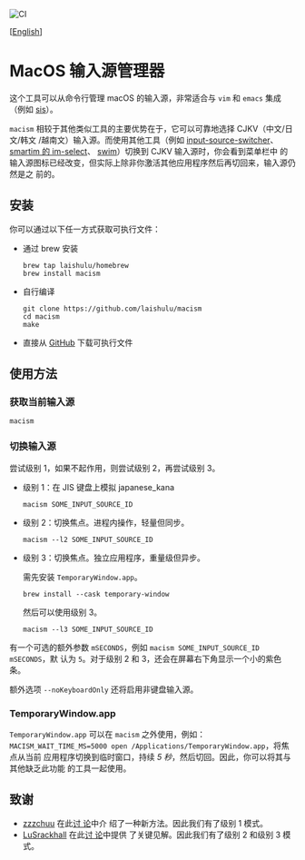 ![CI](https://github.com/laishulu/macism/actions/workflows/release.yml/badge.svg)

[[English](https://github.com/laishulu/macism/blob/master/README.md)]
# MacOS 输入源管理器 

这个工具可以从命令行管理 macOS 的输入源，非常适合与 `vim` 和 `emacs` 集成（例如
[sis](https://github.com/laishulu/emacs-smart-input-source)）。 

`macism` 相较于其他类似工具的主要优势在于，它可以可靠地选择 CJKV（中文/日文/韩文
/越南文）输入源。而使用其他工具（例如
[input-source-switcher](https://github.com/vovkasm/input-source-switcher)、
[smartim 的 im-select](https://github.com/ybian/smartim)、
[swim](https://github.com/mitsuse/swim)）切换到 CJKV 输入源时，你会看到菜单栏中
的输入源图标已经改变，但实际上除非你激活其他应用程序然后再切回来，输入源仍然是之
前的。 

## 安装

你可以通过以下任一方式获取可执行文件：

- 通过 brew 安装
    ```
    brew tap laishulu/homebrew
    brew install macism
    ```

- 自行编译
    ```
    git clone https://github.com/laishulu/macism
    cd macism
    make
    ```
- 直接从 [GitHub](https://github.com/laishulu/macism/releases) 下载可执行文件
    
## 使用方法
### 获取当前输入源
```sh
macism
```
### 切换输入源
尝试级别 1，如果不起作用，则尝试级别 2，再尝试级别 3。

- 级别 1：在 JIS 键盘上模拟 japanese_kana
  ```
  macism SOME_INPUT_SOURCE_ID
  ```
- 级别 2：切换焦点。进程内操作，轻量但同步。
  ```
  macism --l2 SOME_INPUT_SOURCE_ID
  ```
- 级别 3：切换焦点。独立应用程序，重量级但异步。

  需先安装 `TemporaryWindow.app`。
  ```
  brew install --cask temporary-window 
  ```
  然后可以使用级别 3。
  ```
  macism --l3 SOME_INPUT_SOURCE_ID
  ```

有一个可选的额外参数 `mSECONDS`，例如 `macism SOME_INPUT_SOURCE_ID mSECONDS`，默
认为 `5`。对于级别 2 和 3，还会在屏幕右下角显示一个小的紫色条。 

额外选项 `--noKeyboardOnly` 还将启用非键盘输入源。

### TemporaryWindow.app
`TemporaryWindow.app` 可以在 `macism` 之外使用，例如：
`MACISM_WAIT_TIME_MS=5000 open /Applications/TemporaryWindow.app`，将焦点从当前
应用程序切换到临时窗口，持续 *5 秒*，然后切回。因此，你可以将其与其他缺乏此功能
的工具一起使用。 

## 致谢
- [zzzchuu](https://github.com/zzzchuu) 在此[讨
  论](https://github.com/laishulu/macism/issues/24#issuecomment-2849317891)中介
  绍了一种新方法。因此我们有了级别 1 模式。 
- [LuSrackhall](https://github.com/LuSrackhall) 在此[讨
  论](https://github.com/rime/squirrel/issues/866#issuecomment-2800561092)中提供
  了关键见解。因此我们有了级别 2 和级别 3 模式。 

